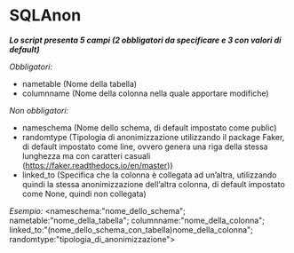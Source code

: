 # SQLAnon

**_Lo script presenta 5 campi (2 obbligatori da specificare e 3 con valori di default)_**

*Obbligatori:*

- nametable (Nome della tabella) 
- columnname (Nome della colonna nella quale apportare modifiche)

*Non obbligatori:*

- nameschema (Nome dello schema, di default impostato come public)
- randomtype (Tipologia di anonimizzazione utilizzando il package Faker, di default impostato come line, ovvero genera una riga della stessa lunghezza ma con caratteri casuali (https://faker.readthedocs.io/en/master))
- linked_to (Specifica che la colonna è collegata ad un’altra, utilizzando quindi la stessa anonimizzazione dell’altra colonna, di default impostato come None, quindi non collegata)

*Esempio:*
<nameschema:"nome_dello_schema"; nametable:"nome_della_tabella"; columnname:"nome_della_colonna"; linked_to:"(nome_dello_schema_con_tabella)nome_della_colonna"; randomtype:"tipologia_di_anonimizzazione">
